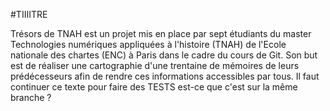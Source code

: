 #TIIIITRE

Trésors de TNAH est un projet mis en place par sept étudiants du master Technologies numériques appliquées à l'histoire (TNAH) de l'Ecole nationale des chartes (ENC) à Paris dans le cadre du cours de Git. Son but est de réaliser une cartographie d'une trentaine de mémoires de leurs prédécesseurs afin de rendre ces informations accessibles par tous.
Il faut continuer ce texte pour faire des TESTS
est-ce que c'est sur la même branche ?
